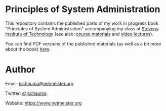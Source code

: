 Principles of System Administration
===================================

This repository contains the published parts of my
work in progress book "Principles of System
Administration" accompanying my class at [Stevens
Institute of
Technology](http://www.cs.stevens.edu/~jschauma/615/)
(see also: [course
materials](https://github.com/jschauma/cs615asa) and
[video
lectures](https://www.youtube.com/channel/UCK9UCt1zAQ9JvTG0o6Z8zpg)).

You can find PDF versions of the published materials
(as well as a bit more about the book)
[here](https://www.netmeister.org/book/).

Author
======
Email: jschauma@netmeister.org

Twitter: [@jschauma](https://twitter.com/jschauma)

Website: https://www.netmeister.org
